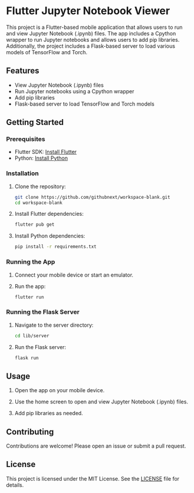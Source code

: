 # Flutter Jupyter Notebook Viewer

This project is a Flutter-based mobile application that allows users to run and view Jupyter Notebook (.ipynb) files. The app includes a Cpython wrapper to run Jupyter notebooks and allows users to add pip libraries. Additionally, the project includes a Flask-based server to load various models of TensorFlow and Torch.

## Features

- View Jupyter Notebook (.ipynb) files
- Run Jupyter notebooks using a Cpython wrapper
- Add pip libraries
- Flask-based server to load TensorFlow and Torch models

## Getting Started

### Prerequisites

- Flutter SDK: [Install Flutter](https://flutter.dev/docs/get-started/install)
- Python: [Install Python](https://www.python.org/downloads/)

### Installation

1. Clone the repository:
   ```sh
   git clone https://github.com/githubnext/workspace-blank.git
   cd workspace-blank
   ```

2. Install Flutter dependencies:
   ```sh
   flutter pub get
   ```

3. Install Python dependencies:
   ```sh
   pip install -r requirements.txt
   ```

### Running the App

1. Connect your mobile device or start an emulator.

2. Run the app:
   ```sh
   flutter run
   ```

### Running the Flask Server

1. Navigate to the server directory:
   ```sh
   cd lib/server
   ```

2. Run the Flask server:
   ```sh
   flask run
   ```

## Usage

1. Open the app on your mobile device.

2. Use the home screen to open and view Jupyter Notebook (.ipynb) files.

3. Add pip libraries as needed.

## Contributing

Contributions are welcome! Please open an issue or submit a pull request.

## License

This project is licensed under the MIT License. See the [LICENSE](LICENSE) file for details.
